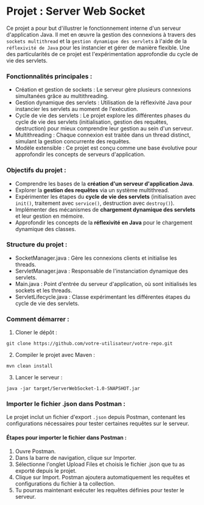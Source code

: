 # Projet : Server Web Socket

Ce projet a pour but d'illustrer le fonctionnement interne d'un serveur d'application Java. Il met en œuvre la gestion
des connexions à travers des `sockets multithread` et la `gestion dynamique des servlets` à l'aide de la
`réflexivité de Java` pour les instancier et gérer de manière flexible. Une des particularités de ce projet est
l'expérimentation approfondie du cycle de vie des servlets.

### Fonctionnalités principales :

* Création et gestion de sockets : Le serveur gère plusieurs connexions simultanées grâce au multithreading.
* Gestion dynamique des servlets : Utilisation de la réflexivité Java pour instancier les servlets au moment de
  l'exécution.
* Cycle de vie des servlets : Le projet explore les différentes phases du cycle de vie des servlets (initialisation,
  gestion des requêtes, destruction) pour mieux comprendre leur gestion au sein d'un serveur.
* Multithreading : Chaque connexion est traitée dans un thread distinct, simulant la gestion concurrente des requêtes.
* Modèle extensible : Ce projet est conçu comme une base évolutive pour approfondir les concepts de serveurs
  d'application.

### Objectifs du projet :

* Comprendre les bases de la **création d'un serveur d'application Java**.
* Explorer la **gestion des requêtes** via un système multithread.
* Expérimenter les étapes du **cycle de vie des servlets** (initialisation avec `init()`, traitement avec `service()`,
  destruction avec `destroy()`).
* Implémenter des mécanismes de **chargement dynamique des servlets** et leur gestion en mémoire.
* Approfondir les concepts de la **réflexivité en Java** pour le chargement dynamique des classes.

### Structure du projet :

* SocketManager.java : Gère les connexions clients et initialise les threads.
* ServletManager.java : Responsable de l'instanciation dynamique des servlets.
* Main.java : Point d'entrée du serveur d'application, où sont initialisés les sockets et les threads.
* ServletLifecycle.java : Classe expérimentant les différentes étapes du cycle de vie des servlets.

### Comment démarrer :

1. Cloner le dépôt :

````shell
git clone https://github.com/votre-utilisateur/votre-repo.git
````

2. Compiler le projet avec Maven :

````shell
mvn clean install
````

3. Lancer le serveur :

````shell
java -jar target/ServerWebSocket-1.0-SNAPSHOT.jar
````

### Importer le fichier .json dans Postman :

Le projet inclut un fichier d'export `.json` depuis Postman, contenant les configurations nécessaires pour tester
certaines requêtes sur le serveur.

#### Étapes pour importer le fichier dans Postman :

1. Ouvre Postman.
2. Dans la barre de navigation, clique sur Importer.
3. Sélectionne l'onglet Upload Files et choisis le fichier .json que tu as exporté depuis le projet.
4. Clique sur Import. Postman ajoutera automatiquement les requêtes et configurations du fichier à ta collection.
5. Tu pourras maintenant exécuter les requêtes définies pour tester le serveur.